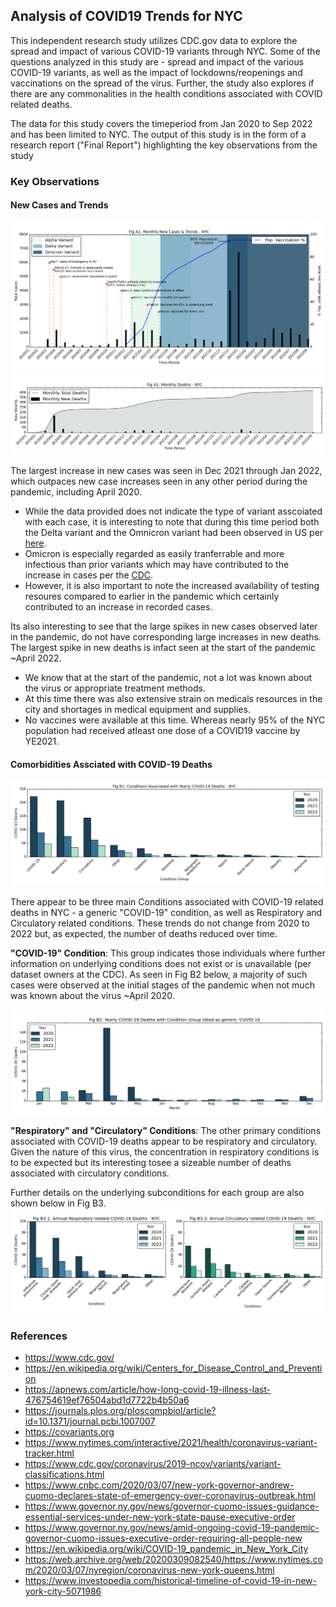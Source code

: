 ## Analysis of COVID19 Trends for NYC 

This independent research study utilizes CDC.gov data to explore the spread and impact of various COVID-19 variants through NYC. Some of the questions analyzed in this study are - spread and impact of the various COVID-19 variants, as well as the impact of lockdowns/reopenings and vaccinations on the spread of the virus. Further, the study also explores if there are any commonalities in the health conditions associated with COVID related deaths. 

The data for this study covers the timeperiod from Jan 2020 to Sep 2022 and has been limited to NYC. The output of this study is in the form of a research report ("Final Report") highlighting the key observations from the study




### Key Observations
#### New Cases and Trends

![MonthlyNewCasesTrends.png](UnderTheHood/MonthlyNewCasesTrends.png)
![MonthlyDeaths.png](UnderTheHood/MonthlyDeaths.png)


The largest increase in new cases was seen in Dec 2021 through Jan 2022, which outpaces new case increases seen in any other period during the pandemic, including April 2020. 
   - While the data provided does not indicate the type of variant asscoiated with each case, it is interesting to note that during this time period both the Delta variant and the Omnicron variant had been observed in US per [here](https://covariants.org/per-country?region=United+States&country=New+York&variant=20I+%28Alpha%2C+V1%29&variant=21A+%28Delta%29&variant=21I+%28Delta%29&variant=21J+%28Delta%29&variant=21K+%28Omicron%29&variant=21L+%28Omicron%29&variant=22A+%28Omicron%29&variant=22B+%28Omicron%29&variant=22C+%28Omicron%29&variant=22D+%28Omicron%29). 
   - Omicron is especially regarded as easily tranferrable and more infectious than prior variants which may have contributed to the increase in cases per the [CDC](https://www.cdc.gov/coronavirus/2019-ncov/variants/variant-classifications.html). 
   - However, it is also important to note the increased availability of testing resoures compared to earlier in the pandemic which certainly contributed to an increase in recorded cases.


Its also interesting to see that the large spikes in new cases observed later in the pandemic, do not have corresponding large increases in new deaths. The largest spike in new deaths is infact seen at the start of the pandemic ~April 2022.
   - We know that at the start of the pandemic, not a lot was known about the virus or appropriate treatment methods. 
   - At this time there was also extensive strain on medicals resources in the city and shortages in medical equipment and supplies. 
   - No vaccines were available at this time. Whereas nearly 95% of the NYC population had received atleast one dose of a COVID19 vaccine by YE2021.


#### Comorbidities Assciated with COVID-19 Deaths

![FigB1.png](UnderTheHood/FigB1.png)

There appear to be three main Conditions associated with COVID-19 related deaths in NYC - a generic "COVID-19" condition, as well as Respiratory and Circulatory related conditions. These trends do not change from 2020 to 2022 but, as expected, the number of deaths reduced over time.

<b>"COVID-19" Condition</b>: This group indicates those individuals where further information on underlying conditions does not exist or is unavailable (per dataset owners at the CDC). As seen in Fig B2 below, a majority of such cases were observed at the initial stages of the pandemic when not much was known about the virus ~April 2020.

![FigB2.png](UnderTheHood/FigB2.png)

<b>"Respiratory" and "Circulatory" Conditions</b>: The other primary conditions associated with COVID-19 deaths appear to be respiratory and circulatory. Given the nature of this virus, the concentration in respiratory conditions is to be expected but its interesting tosee a sizeable number of deaths associated with circulatory conditions. 

Further details on the underlying subconditions for each group are also shown below in Fig B3.
![FigB3.png](UnderTheHood/FigB3.png)



### References
* https://www.cdc.gov/
* https://en.wikipedia.org/wiki/Centers_for_Disease_Control_and_Prevention 
* https://apnews.com/article/how-long-covid-19-illness-last-476754619ef76504abd1d7722b4b50a6
* https://journals.plos.org/ploscompbiol/article?id=10.1371/journal.pcbi.1007007
* https://covariants.org
* https://www.nytimes.com/interactive/2021/health/coronavirus-variant-tracker.html
* https://www.cdc.gov/coronavirus/2019-ncov/variants/variant-classifications.html
* https://www.cnbc.com/2020/03/07/new-york-governor-andrew-cuomo-declares-state-of-emergency-over-coronavirus-outbreak.html
* https://www.governor.ny.gov/news/governor-cuomo-issues-guidance-essential-services-under-new-york-state-pause-executive-order
* https://www.governor.ny.gov/news/amid-ongoing-covid-19-pandemic-governor-cuomo-issues-executive-order-requiring-all-people-new
* https://en.wikipedia.org/wiki/COVID-19_pandemic_in_New_York_City
* https://web.archive.org/web/20200309082540/https://www.nytimes.com/2020/03/07/nyregion/coronavirus-new-york-queens.html
* https://www.investopedia.com/historical-timeline-of-covid-19-in-new-york-city-5071986
